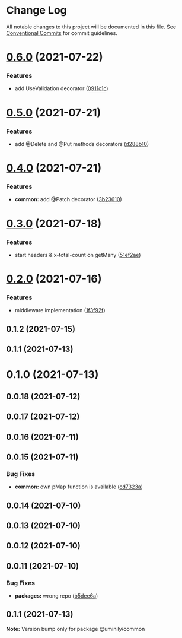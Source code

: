# Change Log

All notable changes to this project will be documented in this file.
See [Conventional Commits](https://conventionalcommits.org) for commit guidelines.

# [0.6.0](https://github.com/Uminily/kodexo/compare/@uminily/common@0.5.0...@uminily/common@0.6.0) (2021-07-22)


### Features

* add UseValidation decorator ([0911c1c](https://github.com/Uminily/kodexo/commit/0911c1ce2f496369031e5c839f1a4505387c7126))





# [0.5.0](https://github.com/Uminily/kodexo/compare/@uminily/common@0.4.0...@uminily/common@0.5.0) (2021-07-21)


### Features

* add @Delete and @Put methods decorators ([d288b10](https://github.com/Uminily/kodexo/commit/d288b102037ef11a2f701eed7ecc8a8752d312e8))





# [0.4.0](https://github.com/Uminily/kodexo/compare/@uminily/common@0.3.0...@uminily/common@0.4.0) (2021-07-21)


### Features

* **common:** add @Patch decorator ([3b23610](https://github.com/Uminily/kodexo/commit/3b2361059c63045142bbdb12b88cc4517d345b40))





# [0.3.0](https://github.com/Uminily/kodexo/compare/@uminily/common@0.2.0...@uminily/common@0.3.0) (2021-07-18)


### Features

* start headers & x-total-count on getMany ([51ef2ae](https://github.com/Uminily/kodexo/commit/51ef2ae180633a28207cd458a175d8a67da1bf85))





# [0.2.0](https://github.com/Uminily/kodexo/compare/@uminily/common@0.1.2...@uminily/common@0.2.0) (2021-07-16)


### Features

* middleware implementation ([1f3f92f](https://github.com/Uminily/kodexo/commit/1f3f92fa8e44b21f9e44520cf9fa5d09ad7f1786))





## 0.1.2 (2021-07-15)



## 0.1.1 (2021-07-13)



# 0.1.0 (2021-07-13)



## 0.0.18 (2021-07-12)



## 0.0.17 (2021-07-12)



## 0.0.16 (2021-07-11)



## 0.0.15 (2021-07-11)


### Bug Fixes

* **common:** own pMap function is available ([cd7323a](https://github.com/Uminily/kodexo/commit/cd7323a04163e2fa5e13a048ba244ba53fae0cc0))



## 0.0.14 (2021-07-10)



## 0.0.13 (2021-07-10)



## 0.0.12 (2021-07-10)



## 0.0.11 (2021-07-10)


### Bug Fixes

* **packages:** wrong repo ([b5dee6a](https://github.com/Uminily/kodexo/commit/b5dee6a71e411ef01addd9331690d5495d779e03))





## 0.1.1 (2021-07-13)

**Note:** Version bump only for package @uminily/common
